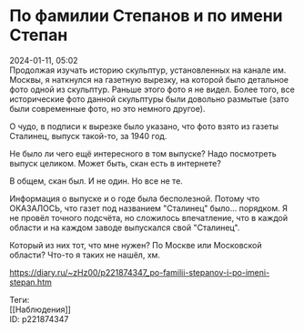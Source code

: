 По фамилии Степанов и по имени Степан
======================================

   
 2024-01-11, 05:02   
  Продолжая изучать историю скульптур, установленных на канале им. Москвы, я наткнулся на газетную вырезку, на которой было детальное фото одной из скульптур. Раньше этого фото я не видел. Более того, все исторические фото данной скульптуры были довольно размытые (зато были современные фото, но это немного другое).   
   
 О чудо, в подписи к вырезке было указано, что фото взято из газеты Сталинец, выпуск такой-то, за 1940 год.   
   
 Не было ли чего ещё интересного в том выпуске? Надо посмотреть выпуск целиком. Может быть, скан есть в интернете?   
   
 В общем, скан был. И не один. Но все не те.   
   
 Информация о выпуске и о годе была бесполезной. Потому что ОКАЗАЛОСЬ, что газет под названием "Сталинец" было... порядком. Я не провёл точного подсчёта, но сложилось впечатление, что в каждой области и на каждом заводе выпускался свой "Сталинец".   
   
 Который из них тот, что мне нужен? По Москве или Московской области? Что-то я таких не нашёл, хм.   
    
 <https://diary.ru/~zHz00/p221874347_po-familii-stepanov-i-po-imeni-stepan.htm>   
   
 Теги:   
 [[Наблюдения]]   
 ID: p221874347